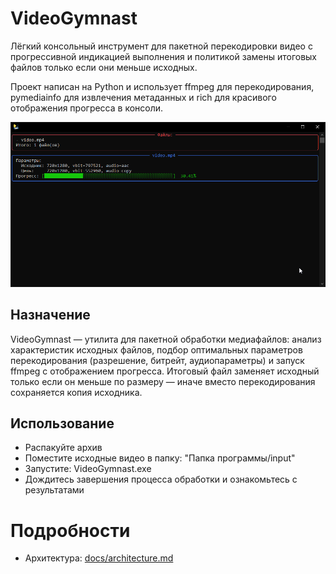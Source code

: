 # VideoGymnast

Лёгкий консольный инструмент для пакетной перекодировки видео с прогрессивной индикацией выполнения и политикой замены итоговых файлов только если они меньше исходных.

Проект написан на Python и использует ffmpeg для перекодирования, pymediainfo для извлечения метаданных и rich для красивого отображения прогресса в консоли.

![VideoGymnast - Screenshot](docs/_attachments/screenshot.png)

## Назначение

VideoGymnast — утилита для пакетной обработки медиафайлов: анализ характеристик исходных файлов, подбор оптимальных параметров перекодирования (разрешение, битрейт, аудиопараметры) и запуск ffmpeg с отображением прогресса. Итоговый файл заменяет исходный только если он меньше по размеру — иначе вместо перекодирования сохраняется копия исходника.

## Использование

- Распакуйте архив
- Поместите исходные видео в папку: "Папка программы/input"
- Запустите: VideoGymnast.exe
- Дождитесь завершения процесса обработки и ознакомьтесь с результатами

# Подробности

- Архитектура: [docs/architecture.md](docs/architecture.md)
